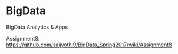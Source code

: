 # BigData
BigData Analytics &amp; Apps


Assignment8:
https://github.com/saijyothi9/BigData_Spring2017/wiki/Assignment8
